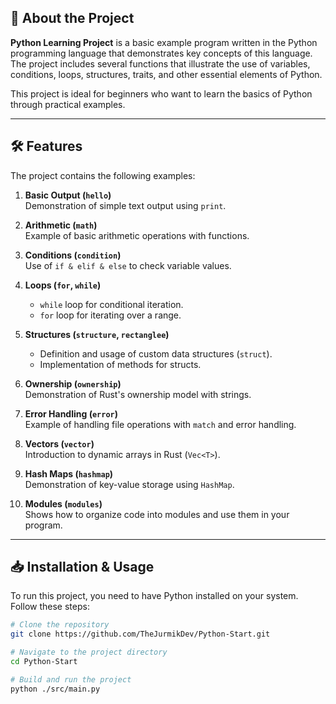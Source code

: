 ## 🚀 About the Project

**Python Learning Project** is a basic example program written in the Python programming language that demonstrates key concepts of this language. The project includes several functions that illustrate the use of variables, conditions, loops, structures, traits, and other essential elements of Python.

This project is ideal for beginners who want to learn the basics of Python through practical examples.

---

## 🛠️ Features

The project contains the following examples:

1. **Basic Output (`hello`)**  
   Demonstration of simple text output using `print`.

2. **Arithmetic (`math`)**  
   Example of basic arithmetic operations with functions.

3. **Conditions (`condition`)**  
   Use of `if & elif & else` to check variable values.

4. **Loops (`for`, `while`)**
   - `while` loop for conditional iteration.
   - `for` loop for iterating over a range.

5. **Structures (`structure`, `rectanglee`)**  
   - Definition and usage of custom data structures (`struct`).
   - Implementation of methods for structs.

6. **Ownership (`ownership`)**  
   Demonstration of Rust's ownership model with strings.

7. **Error Handling (`error`)**  
   Example of handling file operations with `match` and error handling.

8. **Vectors (`vector`)**  
   Introduction to dynamic arrays in Rust (`Vec<T>`).

9. **Hash Maps (`hashmap`)**  
   Demonstration of key-value storage using `HashMap`.

10. **Modules (`modules`)**  
    Shows how to organize code into modules and use them in your program.

---

## 📥 Installation & Usage

To run this project, you need to have Python installed on your system. Follow these steps:

```bash
# Clone the repository
git clone https://github.com/TheJurmikDev/Python-Start.git

# Navigate to the project directory
cd Python-Start

# Build and run the project
python ./src/main.py